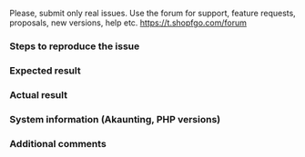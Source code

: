 Please, submit only real issues. Use the forum for support, feature requests, proposals, new versions, help etc. https://t.shopfgo.com/forum

### Steps to reproduce the issue



### Expected result



### Actual result



### System information (Akaunting, PHP versions)



### Additional comments


